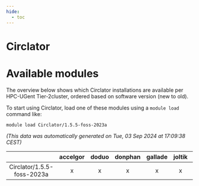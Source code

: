 ```yaml
---
hide:
  - toc
---
```


Circlator
=========

# Available modules


The overview below shows which Circlator installations are available per HPC-UGent Tier-2cluster, ordered based on software version (new to old).

To start using Circlator, load one of these modules using a `module load` command like:

```shell
module load Circlator/1.5.5-foss-2023a
```

*(This data was automatically generated on Tue, 03 Sep 2024 at 17:09:38 CEST)*  

| |accelgor|doduo|donphan|gallade|joltik|shinx|skitty|
| :---: | :---: | :---: | :---: | :---: | :---: | :---: | :---: |
|Circlator/1.5.5-foss-2023a|x|x|x|x|x|x|x|
